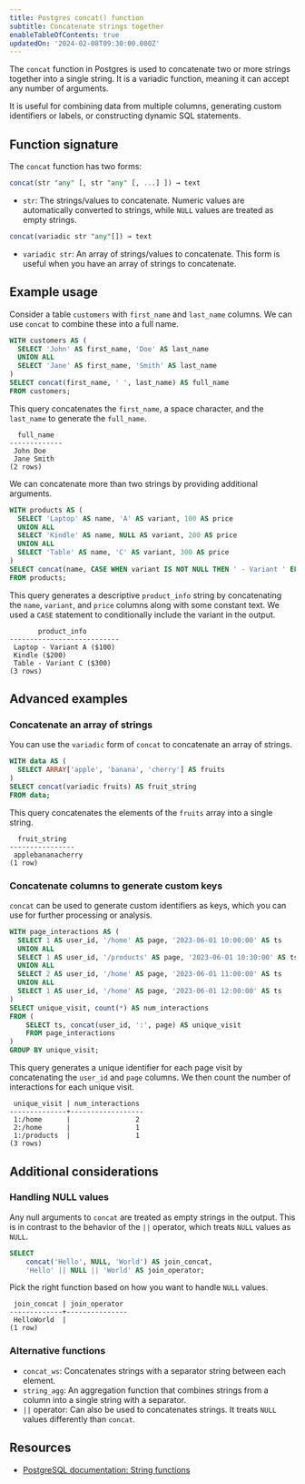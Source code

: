 ```yaml
---
title: Postgres concat() function
subtitle: Concatenate strings together
enableTableOfContents: true
updatedOn: '2024-02-08T09:30:00.000Z'
---
```


The `concat` function in Postgres is used to concatenate two or more strings together into a single string. It is a variadic function, meaning it can accept any number of arguments.

It is useful for combining data from multiple columns, generating custom identifiers or labels, or constructing dynamic SQL statements.

<CTA />

## Function signature

The `concat` function has two forms:

```sql
concat(str "any" [, str "any" [, ...] ]) → text
```

- `str`: The strings/values to concatenate. Numeric values are automatically converted to strings, while `NULL` values are treated as empty strings.

```sql
concat(variadic str "any"[]) → text
```

- `variadic str`: An array of strings/values to concatenate. This form is useful when you have an array of strings to concatenate.

## Example usage

Consider a table `customers` with `first_name` and `last_name` columns. We can use `concat` to combine these into a full name.

```sql
WITH customers AS (
  SELECT 'John' AS first_name, 'Doe' AS last_name
  UNION ALL
  SELECT 'Jane' AS first_name, 'Smith' AS last_name
)
SELECT concat(first_name, ' ', last_name) AS full_name
FROM customers;
```

This query concatenates the `first_name`, a space character, and the `last_name` to generate the `full_name`.

```text
  full_name  
-------------
 John Doe
 Jane Smith
(2 rows)
```

We can concatenate more than two strings by providing additional arguments.

```sql
WITH products AS (
  SELECT 'Laptop' AS name, 'A' AS variant, 100 AS price
  UNION ALL
  SELECT 'Kindle' AS name, NULL AS variant, 200 AS price
  UNION ALL
  SELECT 'Table' AS name, 'C' AS variant, 300 AS price
)
SELECT concat(name, CASE WHEN variant IS NOT NULL THEN ' - Variant ' ELSE '' END, variant, ' ($', price, ')') AS product_info
FROM products;
```

This query generates a descriptive `product_info` string by concatenating the `name`, `variant`, and `price` columns along with some constant text. We used a `CASE` statement to conditionally include the variant in the output.

```text
       product_info
---------------------------
 Laptop - Variant A ($100)
 Kindle ($200)
 Table - Variant C ($300)
(3 rows)
```

## Advanced examples

### Concatenate an array of strings

You can use the `variadic` form of `concat` to concatenate an array of strings.

```sql
WITH data AS (
  SELECT ARRAY['apple', 'banana', 'cherry'] AS fruits
)
SELECT concat(variadic fruits) AS fruit_string
FROM data;
```

This query concatenates the elements of the `fruits` array into a single string.

```text
  fruit_string  
----------------
 applebananacherry
(1 row)
```

### Concatenate columns to generate custom keys

`concat` can be used to generate custom identifiers as keys, which you can use for further processing or analysis.

```sql
WITH page_interactions AS (
  SELECT 1 AS user_id, '/home' AS page, '2023-06-01 10:00:00' AS ts
  UNION ALL
  SELECT 1 AS user_id, '/products' AS page, '2023-06-01 10:30:00' AS ts
  UNION ALL
  SELECT 2 AS user_id, '/home' AS page, '2023-06-01 11:00:00' AS ts
  UNION ALL
  SELECT 1 AS user_id, '/home' AS page, '2023-06-01 12:00:00' AS ts
)
SELECT unique_visit, count(*) AS num_interactions
FROM (
    SELECT ts, concat(user_id, ':', page) AS unique_visit
    FROM page_interactions
)
GROUP BY unique_visit;
```

This query generates a unique identifier for each page visit by concatenating the `user_id` and `page` columns. We then count the number of interactions for each unique visit.

```text
 unique_visit | num_interactions
--------------+------------------
 1:/home      |                2
 2:/home      |                1
 1:/products  |                1
(3 rows)
```

## Additional considerations

### Handling NULL values

Any null arguments to `concat` are treated as empty strings in the output. This is in contrast to the behavior of the `||` operator, which treats `NULL` values as `NULL`.

```sql
SELECT 
    concat('Hello', NULL, 'World') AS join_concat,
    'Hello' || NULL || 'World' AS join_operator;
```

Pick the right function based on how you want to handle `NULL` values.

```text
 join_concat | join_operator
-------------+---------------
 HelloWorld  |
(1 row)
```

### Alternative functions

- `concat_ws`: Concatenates strings with a separator string between each element.
- `string_agg`: An aggregation function that combines strings from a column into a single string with a separator.
- `||` operator: Can also be used to concatenates strings. It treats `NULL` values differently than `concat`.

## Resources

- [PostgreSQL documentation: String functions](https://www.postgresql.org/docs/current/functions-string.html)

